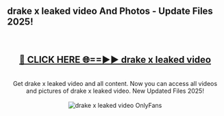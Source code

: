 <h2>drake x leaked video And Photos - Update Files 2025!</h2>
<br>
<div align="center">
<h2><a href="https://linkcuts.com/hfmhzwbr" rel="nofollow">🔴 CLICK HERE 🌐==►► drake x leaked video</a></h2>
<br>
Get drake x leaked video and all content. Now you can access all videos and pictures of drake x leaked video. New Updated Files 2025!
<br>
<br>
<a href="https://linkcuts.com/hfmhzwbr" rel="nofollow" data-target="animated-image.originalLink"><img src="https://i.ibb.co.com/WyWwxjT/player-gif2.gif" alt="drake x leaked video OnlyFans" style="max-width: 100%; display: inline-block;" data-target="animated-image.originalImage"></a>
</div>
<br>